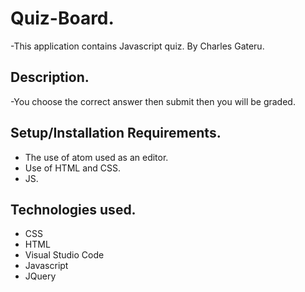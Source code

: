 # Quiz-Board.
-This application contains Javascript quiz.
By Charles Gateru.
## Description.
-You choose the correct answer then submit then you will be graded.
## Setup/Installation Requirements.
* The use of atom used as an editor.
* Use of HTML and CSS.
* JS.
## Technologies used.
 * CSS
 * HTML
 * Visual Studio Code
 * Javascript    
 * JQuery
 
